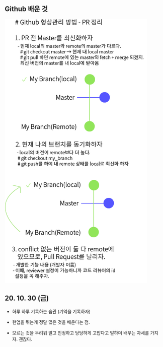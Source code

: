 ## Github 배운 것

 ![Alt text](./img/img_201031.png)

## 20. 10. 30 (금)

 - 하루 하루 기록하는 습관 (기억을 기록하자)

 - 현업을 뛰는게 정말 많은 것을 배운다는 점.

 - 모르는 것을 두려워 말고 인정하고 당당하게 고맙다고 말하며 배우는 자세를 가지자. 괜찮다.